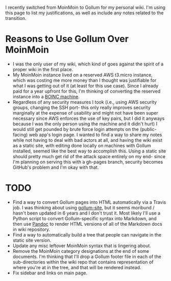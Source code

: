I recently switched from MoinMoin to Gollum for my personal wiki.  I'm using this page to list my justifications, as well as include any notes related to the transition.

# Reasons to Use Gollum Over MoinMoin

 * I was the only user of my wiki, which kind of goes against the spirit of a proper wiki in the first place.
 * My MoinMoin instance lived on a reserved AWS t3.micro instance, which was costing me more money than I thought was justifiable for what I was getting out of it (at least for this use case).  Since I already paid for a year upfront for this, I'm thinking of converting the reserved instance into a [BOINC machine](Systems-Administration/BOINCAMI).
 * Regardless of any security measures I took (i.e., using AWS security groups, changing the SSH port- this only really improves security marginally at the expense of usability and might not have been super necessary since AWS enforces the use of key pairs, but I did it anyways because I was the only person using the machine and it didn't hurt) I would still get pounded by brute force login attempts on the (public-facing) web app's login page.  I wanted to find a way to share my notes while not having to deal with bad actors at all, and having the wiki exist as a static site, with editing done locally on machines with Gollum installed, seemed like the best way to accomplish this.  Using a static site should pretty much get rid of the attack space entirely on my end- since I'm planning on serving this with a gh-pages branch, security becomes GitHub's problem and I'm okay with that.

# TODO

 * Find a way to convert Gollum pages into HTML automatically via a Travis job.  I was thinking about using [gollum-site](https://github.com/dreverri/gollum-site), but it seems moribund / hasn't been updated in 6 years and I don't trust it.  Most likely I'll use a Python script to convert Gollum-specific syntax into Markdown, and then use [Pandoc](https://pandoc.org/) to render HTML versions of all of the Markdown docs in wiki repository.
 * Find a way to automatically build a tree that people can navigate in the static site version.
 * Update any misc leftover MoinMoin syntax that is lingering about.
 * Remove the MoinMoin category designations at the end of some documents.  I'm thinking that I'll drop a Gollum footer file in each of the sub-directories within the wiki repo that contains representation of where you're at in the tree, and that will be rendered instead.
 * Fix sidebar and links on main page.
